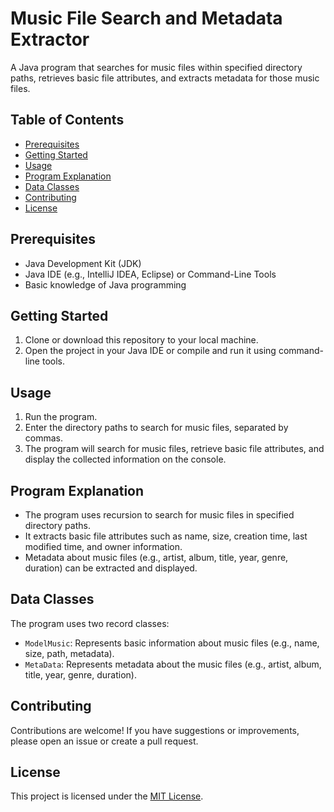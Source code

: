 # Music File Search and Metadata Extractor

A Java program that searches for music files within specified directory paths, retrieves basic file attributes, and extracts metadata for those music files.

## Table of Contents
- [Prerequisites](#prerequisites)
- [Getting Started](#getting-started)
- [Usage](#usage)
- [Program Explanation](#program-explanation)
- [Data Classes](#data-classes)
- [Contributing](#contributing)
- [License](#license)

## Prerequisites
- Java Development Kit (JDK)
- Java IDE (e.g., IntelliJ IDEA, Eclipse) or Command-Line Tools
- Basic knowledge of Java programming

## Getting Started
1. Clone or download this repository to your local machine.
2. Open the project in your Java IDE or compile and run it using command-line tools.

## Usage
1. Run the program.
2. Enter the directory paths to search for music files, separated by commas.
3. The program will search for music files, retrieve basic file attributes, and display the collected information on the console.

## Program Explanation
- The program uses recursion to search for music files in specified directory paths.
- It extracts basic file attributes such as name, size, creation time, last modified time, and owner information.
- Metadata about music files (e.g., artist, album, title, year, genre, duration) can be extracted and displayed.

## Data Classes
The program uses two record classes:
- `ModelMusic`: Represents basic information about music files (e.g., name, size, path, metadata).
- `MetaData`: Represents metadata about the music files (e.g., artist, album, title, year, genre, duration).

## Contributing
Contributions are welcome! If you have suggestions or improvements, please open an issue or create a pull request.

## License
This project is licensed under the [MIT License](LICENSE).